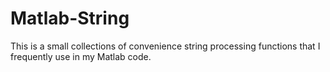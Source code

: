 # Matlab-String

This is a small collections of convenience string processing functions that I frequently use in my Matlab code.